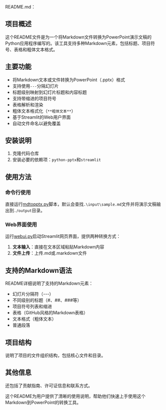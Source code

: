 README.md：

## 项目概述

这个README文件是为一个将Markdown文件转换为PowerPoint演示文稿的Python应用程序编写的。该工具支持多种Markdown元素，包括标题、项目符号、表格和粗体文本格式。

## 主要功能

- 将Markdown文本或文件转换为PowerPoint（.pptx）格式
- 支持使用`---`分隔幻灯片
- 标题级别映射到幻灯片标题和内容标题
- 支持带缩进的项目符号
- 表格解析和渲染
- 粗体文本格式化（`**粗体文本**`）
- 基于Streamlit的Web用户界面
- 自动文件命名以避免覆盖

## 安装说明

1. 克隆代码仓库
2. 安装必要的依赖项：`python-pptx`和`streamlit`

## 使用方法

### 命令行使用
直接运行[mdtopptx.py](file://c:\workspace\pycodespace\abc\mdtopptx.py)脚本，默认会查找`.\input\sample.md`文件并将演示文稿输出到`./output`目录。

### Web界面使用
运行[webui.py](file://c:\workspace\pycodespace\abc\webui.py)启动Streamlit网页界面，提供两种转换方式：
1. **文本输入**：直接在文本区域粘贴Markdown内容
2. **文件上传**：上传.md或.markdown文件

## 支持的Markdown语法

README详细说明了支持的Markdown元素：
- 幻灯片分隔符（---）
- 不同级别的标题（#、##、###等）
- 项目符号列表和缩进
- 表格（GitHub风格的Markdown表格）
- 文本格式（粗体文本）
- 普通段落

## 项目结构

说明了项目的文件组织结构，包括核心文件和目录。

## 其他信息

还包括了贡献指南、许可证信息和联系方式。

这个README为用户提供了清晰的使用说明，帮助他们快速上手使用这个Markdown到PowerPoint的转换工具。